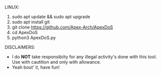 LINUX:
1. sudo apt update && sudo apt upgrade
2. sudo apt install git
3. git clone https://github.com/Apex-Arch/ApexDoS
4. cd ApexDoS
5. python3 ApexDoS.py

DISCLAIMERS:
* I do **NOT** take responsibiity for any illegal activity's done with this tool. Use with cautition and only with allowance.
* Yeah bout' it, have fun!
